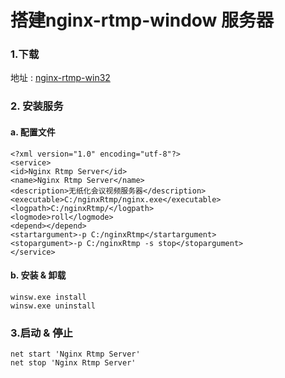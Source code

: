 # 搭建nginx-rtmp-window 服务器

### 1.下载
地址  : [nginx-rtmp-win32](https://github.com/illuspas/nginx-rtmp-win32)

### 2. 安装服务

   #### a. 配置文件
   
    <?xml version="1.0" encoding="utf-8"?>
    <service>  
    <id>Nginx Rtmp Server</id>
    <name>Nginx Rtmp Server</name>
    <description>无纸化会议视频服务器</description>
    <executable>C:/nginxRtmp/nginx.exe</executable>
    <logpath>C:/nginxRtmp/</logpath>
    <logmode>roll</logmode>
    <depend></depend>
    <startargument>-p C:/nginxRtmp</startargument>
    <stopargument>-p C:/nginxRtmp -s stop</stopargument>
    </service>
 
   #### b. 安装 & 卸载
   
    winsw.exe install  
    winsw.exe uninstall
   
### 3.启动 & 停止

    net start 'Nginx Rtmp Server'
    net stop 'Nginx Rtmp Server'
   